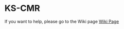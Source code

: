 # KS-CMR

If you want to help, please go to the Wiki page [Wiki Page](https://github.com/codeforkansascity/KS-CMR/wiki)
